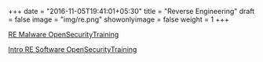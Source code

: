 +++
date = "2016-11-05T19:41:01+05:30"
title = "Reverse Engineering"
draft = false
image = "img/re.png"
showonlyimage = false
weight = 1
+++

<!--more-->

[RE Malware OpenSecurityTraining](http://opensecuritytraining.info/ReverseEngineeringMalware.html)

[Intro RE Software OpenSecurityTraining](http://opensecuritytraining.info/IntroductionToReverseEngineering.html)